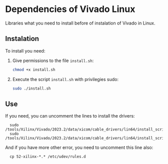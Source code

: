 # Dependencies of Vivado Linux

Libraries what you need to install before of instalation of Vivado in Linux.

## Instalation

To install you need:

1. Give permissions to the file `install.sh`:

    ```bash
    chmod +x install.sh
    ```

2. Execute the script `install.sh` with privilegies sudo:

    ```bash
    sudo ./install.sh
    ```
    
## Use

If you need, you can uncomment the lines to install the drivers:

      sudo /tools/Xilinx/Vivado/2023.2/data/xicom/cable_drivers/lin64/install_script/install_drivers/install_drivers
      sudo /tools/Xilinx/Vivado/2023.2/data/xicom/cable_drivers/lin64/install_script/install_drivers/setup_pcusb
And if you have more other error, you need to uncomment this line also:

      cp 52-xilinx-*.* /etc/udev/rules.d
    
    



